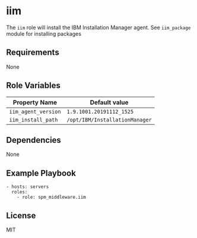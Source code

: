 # iim

The `iim` role will install the IBM Installation Manager agent. See `iim_package` module for installing packages

## Requirements

None

## Role Variables

| Property Name       | Default value                                         |
| ------------------- | ----------------------------------------------------- |
| `iim_agent_version` | `1.9.1001.20191112_1525`                              |
| `iim_install_path`  | `/opt/IBM/InstallationManager`                        |

## Dependencies

None

## Example Playbook

```
- hosts: servers
  roles:
    - role: spm_middleware.iim
```

## License

MIT
